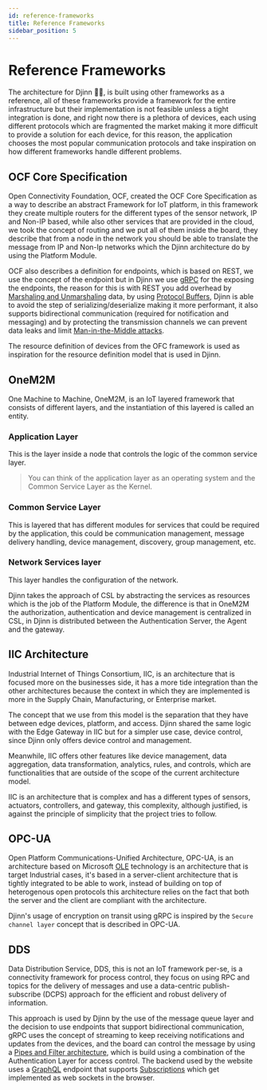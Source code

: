 ```yaml
---
id: reference-frameworks
title: Reference Frameworks
sidebar_position: 5
---
```


# Reference Frameworks

The architecture for Djinn 🧞‍♂️, is built using other frameworks as a reference, all of these frameworks provide a framework for the entire infrastructure but their implementation is not feasible unless a tight integration is done, and right now there is a plethora of devices, each using different protocols which are fragmented the market making it more difficult to provide a solution for each device, for this reason, the application chooses the most popular communication protocols and take inspiration on how different frameworks handle different problems.

## OCF Core Specification

Open Connectivity Foundation, OCF, created the OCF Core Specification as a way to describe an abstract Framework for IoT platform, in this framework they create multiple routers for the different types of the sensor network, IP and Non-IP based, while also other services that are provided in the cloud, we took the concept of routing and we put all of them inside the board, they describe that from a node in the network you should be able to translate the message from IP and Non-Ip networks which the Djinn architecture do by using the Platform Module.

OCF also describes a definition for endpoints, which is based on REST, we use the concept of the endpoint but in Djinn we use [gRPC](https://grpc.io/docs/what-is-grpc/introduction/) for the exposing the endpoints, the reason for this is with REST you add overhead by [Marshaling and Unmarshaling](https://squbs.readthedocs.io/en/latest/marshalling/) data, by using [Protocol Buffers](https://developers.google.com/protocol-buffers), Djinn is able to avoid the step of serializing/deserialize making it more performant, it also supports bidirectional communication (required for notification and messaging) and by protecting the transmission channels we can prevent data leaks and limit [Man-in-the-Middle attacks](https://en.wikipedia.org/wiki/Man-in-the-middle_attack).

The resource definition of devices from the OFC framework is used as inspiration for the resource definition model that is used in Djinn.

## OneM2M

One Machine to Machine, OneM2M, is an IoT layered framework that consists of different layers, and the instantiation of this layered is called an entity.

### Application Layer

This is the layer inside a node that controls the logic of the common service layer.

> You can think of the application layer as an operating system and the Common Service Layer as the Kernel.

### Common Service Layer

This is layered that has different modules for services that could be required by the application, this could be communication management, message delivery handling, device management, discovery, group management, etc.

### Network Services layer

This layer handles the configuration of the network.

Djinn takes the approach of CSL by abstracting the services as resources which is the job of the Platform Module, the difference is that in OneM2M the authorization, authentication and device management is centralized in CSL, in Djinn is distributed between the Authentication Server, the Agent and the gateway.

## IIC Architecture

Industrial Internet of Things Consortium, IIC, is an architecture that is focused more on the businesses side, it has a more tide integration than the other architectures because the context in which they are implemented is more in the Supply Chain, Manufacturing, or Enterprise market.

The concept that we use from this model is the separation that they have between edge devices, platform, and access. Djinn shared the same logic with the Edge Gateway in IIC but for a simpler use case, device control, since Djinn only offers device control and management.

Meanwhile, IIC offers other features like device management, data aggregation, data transformation, analytics, rules, and controls, which are functionalities that are outside of the scope of the current architecture model.

IIC is an architecture that is complex and has a different types of sensors, actuators, controllers, and gateway, this complexity, although justified, is against the principle of simplicity that the project tries to follow.

## OPC-UA

Open Platform Communications-Unified Architecture, OPC-UA, is an architecture based on Microsoft [OLE](https://docs.microsoft.com/en-us/cpp/mfc/ole-background?view=msvc-170) technology is an architecture that is target Industrial cases, it's based in a server-client architecture that is tightly integrated to be able to work, instead of building on top of heterogenous open protocols this architecture relies on the fact that both the server and the client are compliant with the architecture.

Djinn's usage of encryption on transit using gRPC is inspired by the `Secure channel layer` concept that is described in OPC-UA.

## DDS

Data Distribution Service, DDS, this is not an IoT framework per-se, is a connectivity framework for process control, they focus on using RPC and topics for the delivery of messages and use a data-centric publish-subscribe (DCPS) approach for the efficient and robust delivery of information.

This approach is used by Djinn by the use of the message queue layer and the decision to use endpoints that support bidirectional communication, gRPC uses the concept of streaming to keep receiving notifications and updates from the devices, and the board can control the message by using a [Pipes and Filter architecture](https://www.linkedin.com/pulse/software-architectural-patterns-pipes-filters-lakmal-kankanamge/), which is build using a combination of the Authentication Layer for access control. The backend used by the website uses a [GraphQL](https://graphql.org/) endpoint that supports [Subscriptions](https://graphql.org/blog/subscriptions-in-graphql-and-relay/) which get implemented as web sockets in the browser.
